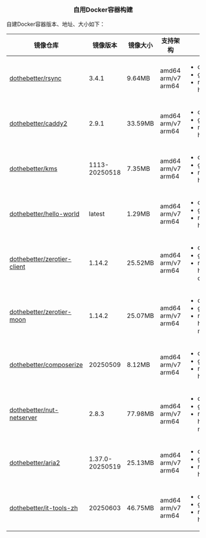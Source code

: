 <h3 align="center">自用Docker容器构建</h3>

自建Docker容器版本、地址、大小如下：

| 镜像仓库 | 镜像版本 | 镜像大小 | 支持架构 | 拉取地址 |
|---------|------|-----|----------|----------|
|[dothebetter/rsync](https://github.com/dothebetter/docker/tree/master/rsync)|3.4.1|9.64MB|amd64<br>arm/v7<br>arm64|<ul><li>docker.io/dothebetter/rsync</li><li>ghcr.io/dothebetter/rsync</li><li>registry.cn-hangzhou.aliyuncs.com/dothebetter/rsync</li></ul>|
|[dothebetter/caddy2](https://github.com/dothebetter/docker/tree/master/caddy2)|2.9.1|33.59MB|amd64<br>arm/v7<br>arm64|<ul><li>docker.io/dothebetter/caddy2</li><li>ghcr.io/dothebetter/caddy2</li><li>registry.cn-hangzhou.aliyuncs.com/dothebetter/caddy2</li></ul>|
|[dothebetter/kms](https://github.com/dothebetter/docker/tree/master/kms)|1113-20250518|7.35MB|amd64<br>arm/v7<br>arm64|<ul><li>docker.io/dothebetter/kms</li><li>ghcr.io/dothebetter/kms</li><li>registry.cn-hangzhou.aliyuncs.com/dothebetter/kms</li></ul>|
|[dothebetter/hello-world](https://github.com/dothebetter/docker/tree/master/hello-world)|latest|1.29MB|amd64<br>arm/v7<br>arm64|<ul><li>docker.io/dothebetter/hello-world</li><li>ghcr.io/dothebetter/hello-world</li><li>registry.cn-hangzhou.aliyuncs.com/dothebetter/hello-world</li></ul>|
|[dothebetter/zerotier-client](https://github.com/dothebetter/docker/tree/master/zerotier-client)|1.14.2|25.52MB|amd64<br>arm/v7<br>arm64|<ul><li>docker.io/dothebetter/zerotier-client</li><li>ghcr.io/dothebetter/zerotier-client</li><li>registry.cn-hangzhou.aliyuncs.com/dothebetter/zerotier-client</li></ul>|
|[dothebetter/zerotier-moon](https://github.com/dothebetter/docker/tree/master/zerotier-moon)|1.14.2|25.07MB|amd64<br>arm/v7<br>arm64|<ul><li>docker.io/dothebetter/zerotier-moon</li><li>ghcr.io/dothebetter/zerotier-moon</li><li>registry.cn-hangzhou.aliyuncs.com/dothebetter/zerotier-moon</li></ul>|
|[dothebetter/composerize](https://github.com/dothebetter/docker/tree/master/composerize)|20250509|8.12MB|amd64<br>arm/v7<br>arm64|<ul><li>docker.io/dothebetter/composerize</li><li>ghcr.io/dothebetter/composerize</li><li>registry.cn-hangzhou.aliyuncs.com/dothebetter/composerize</li></ul>|
|[dothebetter/nut-netserver](https://github.com/dothebetter/docker/tree/master/nut-netserver)|2.8.3|77.98MB|amd64<br>arm/v7<br>arm64|<ul><li>docker.io/dothebetter/nut-netserver</li><li>ghcr.io/dothebetter/nut-netserver</li><li>registry.cn-hangzhou.aliyuncs.com/dothebetter/nut-netserver</li></ul>|
|[dothebetter/aria2](https://github.com/dothebetter/docker/tree/master/aria2)|1.37.0-20250519|25.13MB|amd64<br>arm/v7<br>arm64|<ul><li>docker.io/dothebetter/aria2</li><li>ghcr.io/dothebetter/aria2</li><li>registry.cn-hangzhou.aliyuncs.com/dothebetter/aria2</li></ul>|
|[dothebetter/it-tools-zh](https://github.com/dothebetter/docker/tree/master/it-tools-zh)|20250603|46.75MB|amd64<br>arm/v7<br>arm64|<ul><li>docker.io/dothebetter/it-tools-zh</li><li>ghcr.io/dothebetter/it-tools-zh</li><li>registry.cn-hangzhou.aliyuncs.com/dothebetter/it-tools-zh</li></ul>|
